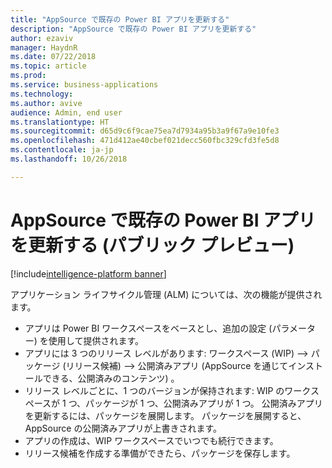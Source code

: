 ```yaml
---
title: "AppSource で既存の Power BI アプリを更新する"
description: "AppSource で既存の Power BI アプリを更新する"
author: ezaviv
manager: HaydnR
ms.date: 07/22/2018
ms.topic: article
ms.prod: 
ms.service: business-applications
ms.technology: 
ms.author: avive
audience: Admin, end user
ms.translationtype: HT
ms.sourcegitcommit: d65d9c6f9cae75ea7d7934a95b3a9f67a9e10fe3
ms.openlocfilehash: 471d412ae40cbef021decc560fbc329cfd3fe5d8
ms.contentlocale: ja-jp
ms.lasthandoff: 10/26/2018

---
```

# <a name="update-an-existing-power-bi-app-in-appsource-public-preview"></a>AppSource で既存の Power BI アプリを更新する (パブリック プレビュー)

[!include[intelligence-platform banner](../../includes/intelligence-platform.md)]



アプリケーション ライフサイクル管理 (ALM) については、次の機能が提供されます。

- アプリは Power BI ワークスペースをベースとし、追加の設定 (パラメーター) を使用して提供されます。
- アプリには 3 つのリリース レベルがあります: ワークスペース (WIP) --> パッケージ (リリース候補) --> 公開済みアプリ (AppSource を通じてインストールできる、公開済みのコンテンツ) 。
- リリース レベルごとに、1 つのバージョンが保持されます: WIP のワークスペースが 1 つ、パッケージが 1 つ、公開済みアプリが 1 つ。 公開済みアプリを更新するには、パッケージを展開します。 パッケージを展開すると、AppSource の公開済みアプリが上書きされます。
- アプリの作成は、WIP ワークスペースでいつでも続行できます。
- リリース候補を作成する準備ができたら、パッケージを保存します。

